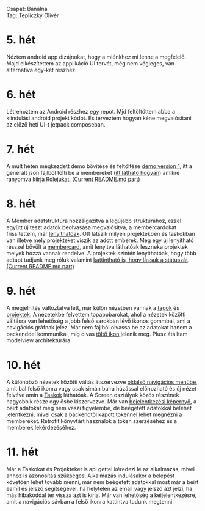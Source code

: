 Csapat: Banálna \
Tag: Tepliczky Olivér

# 5. hét
Néztem android app dizájnokat, hogy a miénkhez mi lenne a megfelelő. Majd elkészítettem az applikáció UI tervét, még nem végleges, van alternatíva egy-két részhez.
# 6. hét
Létrehoztem az Android részhez egy repot. Mjd feltöltöttem abba a kiindulási android projekt kódot. És terveztem hogyan kéne megvalósítani az előző heti UI-t jetpack composeban.
# 7. hét
A múlt héten megkezdett demo bővítése és feltöltése [demo version 1](https://github.com/BME-banalna-temalab/banalna-app/commit/ac6a79112a7ce815b1b409792d3406163852b4a3), itt a generált json fájlból tölti be a membereket ([itt látható hogyan](https://github.com/BME-banalna-temalab/banalna-app/blob/main/README.md#members-preview)) amikre rányomva kiírja [Rolejukat](https://github.com/BME-banalna-temalab/banalna-app/blob/main/demo1_toast.png).
[(Current README.md part)](https://github.com/BME-banalna-temalab/banalna-app/blob/main/README.md#members-preview)
# 8. hét
A Member adatstruktúra hozzáigazítva a legújabb struktúrához, ezzel együtt új teszt adatok beolvasása megvalósítva, a membercardokat frissítettem, már [lenyithatóak](https://github.com/BME-banalna-temalab/banalna-app/raw/main/demo2.png). Ott látszik milyen projektekben és taskokban van illetve mely projekteket viszik az adott emberek.
Még egy új lenyitható résszel bővült a [membercard](https://github.com/BME-banalna-temalab/banalna-app/raw/main/demo2_2.png), amit lenyitva láthatóak leszneka  projektek melyek hozzá vannak rendelve. A projektek szintén lenyithatóak, hogy több adtaot tudjunk meg róluk valamint [kattintható is, hogy lássuk a státuszát](https://github.com/BME-banalna-temalab/banalna-app/raw/main/demo2_toast.png).
[(Current README.md part)](https://github.com/BME-banalna-temalab/banalna-app/blob/main/README.md#updatedweek8-members-preview) 
# 9. hét
A megjelnítés változtatva lett, már külön nézetben vannak a [tagok](https://github.com/BME-banalna-temalab/banalna-app/tree/main#members-preview-1) és [projektek](https://github.com/BME-banalna-temalab/banalna-app/tree/main#projects-preview). A nézetekbe felvettem topappbarokat, ahol a nézetek közötti váltásra van lehetőség a jobb felső sarokban lévő ikonos gommbal, ami a navigációs gráfnak jelez.
Már nem fájlból olvassa be az adatokat hanem a backenddel kommunikál, míg olvas [töltő ikon](https://github.com/BME-banalna-temalab/banalna-app/blob/main/demo3l.png) jelenik meg. Plusz átálltam modelview architektúrára.
# 10. hét
A különböző nézetek közötti váltás átszervezve [oldalsó navigációs menübe](https://github.com/BME-banalna-temalab/banalna-app/blob/main/demo4n.jpg), amit bal felső ikonra vagy csak simán balra húzással előhozható és új nézet felvéve amin a [Taskok](https://github.com/BME-banalna-temalab/banalna-app#tasks-preview) láthatóak. A Screen osztályok közös részének nagyobbik része egy ősbe kiszervezve. Már van [bejelentkezési képernyő](https://github.com/BME-banalna-temalab/banalna-app#login-screen), a beírt adatokat még nem veszi figyelembe, de beégetett adatokkal belehet jelentkezni, mivel csak a backendtől kapott tokennel lehet megnézni a membereket. Retrofit könyvtárt használok a token szerzéséhez és a memberek lekérdezéséhez.
# 11. hét
Már a Taskokat és Projekteket is api gettel kéredezi le az alkalmazás, mivel ahhoz is azonosítás szükséges. Alkalmazás indulásakor a belepést követően lehet tovább menni, már nem beégetett adatokkal most már a beírt eamil és jelszó segítségével, ha helytelen az email vagy jelszó azt jelzi, ha más hibakóddal tér vissza azt is kírja. Már van lehetőség a keijelentkezésre, amit a navigációs sávban a felső ikonra kattintva tudunk megtenni.
